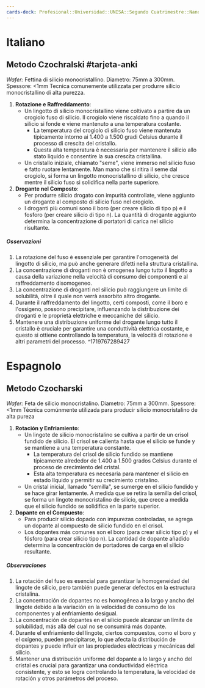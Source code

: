 ```yaml
---
cards-deck: Profesional::Universidad::UNISA::Segundo Cuatrimestre::Nanoeletronica
---
```


# Italiano


## Metodo Czochralski #tarjeta-anki 
*Wafer:* Fettina di silicio monocristallino. Diametro: 75mm a 300mm. Spessore: <1mm
Tecnica comunemente utilizzata per produrre silicio monocristallino di alta purezza.
1. **Rotazione e Raffreddamento**:
   - Un lingotto di silicio monocristallino viene coltivato a partire da un crogiolo fuso di silicio. Il crogiolo viene riscaldato fino a quando il silicio si fonde e viene mantenuto a una temperatura costante.
     - La temperatura del crogiolo di silicio fuso viene mantenuta tipicamente intorno ai 1.400 a 1.500 gradi Celsius durante il processo di crescita del cristallo.
     - Questa alta temperatura è necessaria per mantenere il silicio allo stato liquido e consentire la sua crescita cristallina.
   - Un cristallo iniziale, chiamato "seme", viene immerso nel silicio fuso e fatto ruotare lentamente. Man mano che si ritira il seme dal crogiolo, si forma un lingotto monocristallino di silicio, che cresce mentre il silicio fuso si solidifica nella parte superiore.
2. **Drogante nel Composto**:
   - Per produrre silicio drogato con impurità controllate, viene aggiunto un drogante al composto di silicio fuso nel crogiolo.
   - I droganti più comuni sono il boro (per creare silicio di tipo p) e il fosforo (per creare silicio di tipo n). La quantità di drogante aggiunto determina la concentrazione di portatori di carica nel silicio risultante.
##### Osservazioni
1. La rotazione del fuso è essenziale per garantire l'omogeneità del lingotto di silicio, ma può anche generare difetti nella struttura cristallina.
2. La concentrazione di droganti non è omogenea lungo tutto il lingotto a causa della variazione nella velocità di consumo dei componenti e al raffreddamento disomogeneo.
3. La concentrazione di droganti nel silicio può raggiungere un limite di solubilità, oltre il quale non verrà assorbito altro drogante.
4. Durante il raffreddamento del lingotto, certi composti, come il boro e l'ossigeno, possono precipitare, influenzando la distribuzione dei droganti e le proprietà elettriche e meccaniche del silicio.
5. Mantenere una distribuzione uniforme del drogante lungo tutto il cristallo è cruciale per garantire una conduttività elettrica costante, e questo si ottiene controllando la temperatura, la velocità di rotazione e altri parametri del processo.
^1719767289427


# Espagnolo
## Metodo Czocharski
*Wafer:* Feta de silicio monocristalino. Diametro: 75mm a 300mm. Spessore: <1mm
Técnica comúnmente utilizada para producir silicio monocristalino de alta pureza
1. **Rotación y Enfriamiento**:
   - Un lingote de silicio monocristalino se cultiva a partir de un crisol fundido de silicio. El crisol se calienta hasta que el silicio se funde y se mantiene a una temperatura constante.
	   -  La temperatura del crisol de silicio fundido se mantiene típicamente alrededor de 1.400 a 1.500 grados Celsius durante el proceso de crecimiento del cristal.
	   - Esta alta temperatura es necesaria para mantener el silicio en estado líquido y permitir su crecimiento cristalino.
   - Un cristal inicial, llamado "semilla", se sumerge en el silicio fundido y se hace girar lentamente. A medida que se retira la semilla del crisol, se forma un lingote monocristalino de silicio, que crece a medida que el silicio fundido se solidifica en la parte superior.
2. **Dopante en el Compuesto**:
   - Para producir silicio dopado con impurezas controladas, se agrega un dopante al compuesto de silicio fundido en el crisol.
   - Los dopantes más comunes son el boro (para crear silicio tipo p) y el fósforo (para crear silicio tipo n). La cantidad de dopante añadido determina la concentración de portadores de carga en el silicio resultante.
##### Observaciones
1. La rotación del fuso es esencial para garantizar la homogeneidad del lingote de silicio, pero también puede generar defectos en la estructura cristalina.
2. La concentración de dopantes no es homogénea a lo largo y ancho del lingote debido a la variación en la velocidad de consumo de los componentes y al enfriamiento desigual.
3. La concentración de dopantes en el silicio puede alcanzar un límite de solubilidad, más allá del cual no se consumirá más dopante.
4. Durante el enfriamiento del lingote, ciertos compuestos, como el boro y el oxígeno, pueden precipitarse, lo que afecta la distribución de dopantes y puede influir en las propiedades eléctricas y mecánicas del silicio.
5. Mantener una distribución uniforme del dopante a lo largo y ancho del cristal es crucial para garantizar una conductividad eléctrica consistente, y esto se logra controlando la temperatura, la velocidad de rotación y otros parámetros del proceso.

